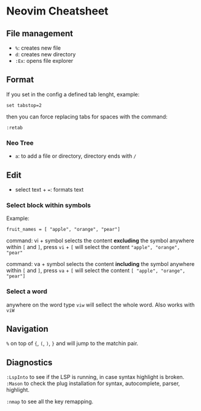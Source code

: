 # Neovim Cheatsheet

## File management

- `%`: creates new file
- `d`: creates new directory
- `:Ex`: opens file explorer

## Format

If you set in the config a defined tab lenght, example:

`set tabstop=2`

then you can force replacing tabs for spaces with the command:

`:retab`

### Neo Tree

- `a`: to add a file or directory, directory ends with `/`

## Edit

- select text + `=`: formats text

### Select block within symbols

Example:

    fruit_names = [ "apple", "orange", "pear"]

command: vi + symbol
selects the content **excluding** the symbol
anywhere within `[` and `]`, press `vi` + `[`
will select the content `"apple", "orange", "pear"`


command: va + symbol
selects the content **including** the symbol
anywhere within `[` and `]`, press `va` + `[`
will select the content `[ "apple", "orange", "pear"]`

### Select a word

anywhere on the word type `viw` will sellect the whole word.
Also works with `viW`

## Navigation

`%` on top of `{`, `(`, `)`, `}` and will jump to the matchin pair.

## Diagnostics

`:LspInto` to see if the LSP is running, in case syntax highlight is broken.
`:Mason` to check the plug installation for syntax, autocomplete, parser, highlight.

`:nmap` to see all the key remapping.

